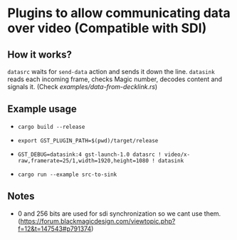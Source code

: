 # Plugins to allow communicating data over video (Compatible with SDI)

## How it works?

`datasrc` waits for `send-data` action and sends it down the line.
`datasink` reads each incoming frame, checks Magic number, decodes content and signals it. (Check _examples/data-from-decklink.rs_)

## Example usage

-   `cargo build --release`
-   `export GST_PLUGIN_PATH=$(pwd)/target/release`
-   `GST_DEBUG=datasink:4 gst-launch-1.0 datasrc ! video/x-raw,framerate=25/1,width=1920,height=1080 ! datasink`

-   `cargo run --example src-to-sink`

## Notes

-   0 and 256 bits are used for sdi synchronization so we cant use them. (https://forum.blackmagicdesign.com/viewtopic.php?f=12&t=147543#p791374)
